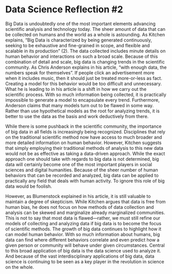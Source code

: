 # Data Science Reflection #2
Big Data is undoubtedly one of the most important elements advancing scientific analysis and technology today. The sheer amount of data that can be collected on humans and the world as a whole is astounding. As Kitchen explains, “Big Data is characterized by being generated continuously, seeking to be exhaustive and fine-grained in scope, and flexible and scalable in its production” (2). The data collected includes minute details on human behavior and interactions on such a broad scale. Because of this combination of detail and scale, big data is changing trends in the scientific community. As Chris Anderson explains in his article, “with enough data, the numbers speak for themselves”. If people click an advertisement more when it includes music, then it should just be treated more-or-less as fact. Creating a model for this behavior would be too difficult and unnecessary. What he is leading to in his article is a shift in how we carry out the scientific process. With so much information being collected, it is practically impossible to generate a model to encapsulate every trend. Furthermore, Anderson claims that many models turn out to be flawed in some way. Rather than use hypothetical models as the root for analyzing trends, it is better to use the data as the basis and work deductively from there.

While there is some pushback in the scientific community, the importance of big data in all fields is increasingly being recognized. Disciplines that rely on the traditional scientific method now have access to much broader and more detailed information on human behavior. However, Kitchen suggests that simply employing their traditional methods of analysis to this new data would not be as effective as taking a data-driven approach. While the exact approach one should take with regards to big data is not determined, big data will certainly become one of the most important players in social sciences and digital humanities. Because of the sheer number of human behaviors that can be recorded and analyzed, big data can be applied to practically any field that deals with human activity. To ignore this role of big data would be foolish.

However, as Blumenstock explained in his article, it is still valuable to maintain a degree of skepticism. While Kitchen argues that data is free from human bias, he does not focus on how methods of data collection and analysis can be skewed and marginalize already marginalized communities. This is not to say that most data is flawed—rather, we must still refine our models of collecting and analyzing data if big data is to become the focus of scientific methods. The growth of big data continues to highlight how it can model human behavior. With so much information about humans, big data can find where different behaviors correlate and even predict how a given person or community will behave under given circumstances. Central to this broad application of big data is the data science used to analyze it. And because of the vast interdisciplinary applications of big data, data science is continuing to be seen as a key player in the revolution in science on the whole.
